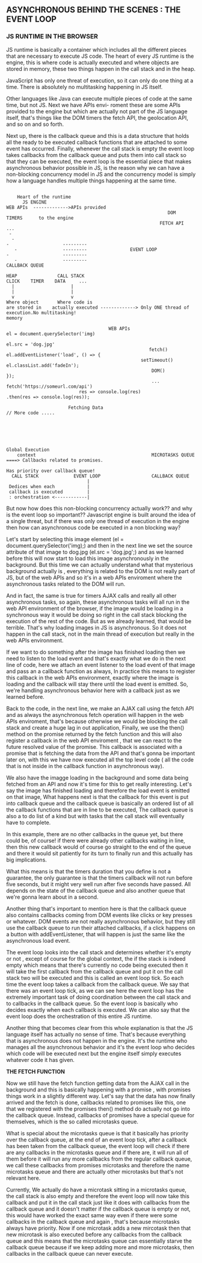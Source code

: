 ## **ASYNCHRONOUS BEHIND THE SCENES : THE EVENT LOOP**

### **JS RUNTIME IN THE BROWSER**

JS runtime is basically a container which includes all the different pieces that are necessary to execute JS code.
The heart of every JS runtime is the engine, this is where code is actually executed and where objects are stored in
memory, these two things happen in the call stack and in the heap.

JavaScript has only one threat of execution, so it can only do one thing at a time. There is absolutely no multitasking happening in JS itself.

Other languages like Java can execute multiple pieces of code at the same time, but not JS. Next we have APIs envi-
roment these are some APIs provided to the engine but which are actually not part of the JS language itself, that's
things like the DOM timers the fetch API, the geolocation API, and so on and so forth.

Next up, there is the callback queue and this is a data structure that holds all the ready to be executed callback
functions that are attached to some event has occurred. Finally, whenever the call stack is empty the event loop takes callbacks from the callback queue and puts them into call stack so that they can be executed, the event loop is the essential piece that makes asynchronous behavior possible in JS, is the reason why we can have a non-blocking concurrency model in JS and the concurrency model is simply how a language handles multiple things happening at the same time.

```

    Heart of the runtime
      JS ENGINE                                                           WEB APIs  ------------->APIs provided
                                                            DOM                       TIMERS      to the engine
                                                         FETCH API                      ...
 -
  -
-                    ---------
   -                 ---------                EVENT LOOP
-                    ---------
   -                 ---------                                            CALLBACK QUEUE

HEAP               CALL STACK                                       CLICK    TIMER    DATA     ...
  |                     |
  |                     |
  v                     v
Where object       Where code is
are stored in    actually executed -------------> Only ONE thread of execution.No multitasking!
memory
```

```
                                      WEB APIs                                el = document.querySelector('img)
                                                                              el.src = 'dog.jpg'
                                                     fetch()                  el.addEventListener('load', () => {
                                                  setTimeout()                   el.classList.add('fadeIn');
                                                      DOM()                    });
                                                      ...                      fetch('https://someurl.com/api')
                           res => console.log(res)                                .then(res => console.log(res));

                       Fetching Data                                                       // More code .....






Global Execution
    context                                           MICROTASKS QUEUE ====> Callbacks related to promises.
                                                                                Has priority over callback queue!
  CALL STACK             EVENT LOOP                   CALLBACK QUEUE
                              |
 Dedices when each            |
 callback is executed         |
 : orchestration <------------|
```

But now how does this non-blocking concurrency actually work?? and why is the event loop so important??
Javascript engine is built around the idea of a single threat, but if there was only one thread of execution in the engine then how can asynchronous code be executed in a non blocking way?

Let's start by selecting this image element (el = document.querySelector('img);) and then in the next line we set the source attribute of that image to dog.jpg (el.src = 'dog.jpg';) and as we learned before this will now start to
load this image asynchronously in the background. But this time we can actually understand what that mysterious background actually is , everything is related to the DOM is not really part of JS, but of the web APIs and so it's
in a web APIs enviroment where the asynchronous tasks related to the DOM will run.

And in fact, the same is true for timers AJAX calls and really all other asynchronous tasks, so again, these asynchronous tasks will all run in the web API environment of the browser, if the image would be loading in a synchronous way it would be doing so right in the call stack blocking the execution of the rest of the code. But
as we already learned, that would be terrible. That's why loading images in JS is asynchronous. So it does not happen in the call stack, not in the main thread of execution but really in the web APIs environment.

If we want to do something after the image has finished loading then we need to listen to the load event and that's
exactly what we do in the next line of code, here we attach an event listener to the load event of that image and pass an a callback function as always, In practice this means to register this callback in the web APIs environment,
exactly where the image is loading and the callback will stay there until the load event is emitted. So, we're handling asynchronous behavior here with a callback just as we learned before.

Back to the code, in the next line, we make an AJAX call using the fetch API and as always the asynchronous fetch operation will happen in the web APIs enviroment, that's because otherwise we would be blocking the call stack and create a huge lag in out application, Finally, we use the then() method on the promise returned by the fetch function and this will also register a callback in the web API enviroment , that we can react to the future resolved value of the promise. This callback is associated with a promise that is fetching the data from the API and that's gonna be important later on, with this we have now executed all the top level code ( all the code that is not inside in the callback function in asynchronous way).

We also have the imagge loading in the background and some data being fetched from an API and now it's time for this to get really interesting. Let's say the image has finished loading and therefore the load event is emitted on that image, What happens next is that the callback for this event is put into callback queue and the callback queue is basically an ordered list of all the callback functions that are in line to be executed, The callback queue is also a to do list of a kind but with tasks that the call stack will eventually have to complete.

In this example, there are no other callbacks in the queue yet, but there could be, of course! if there were already other callbacks waiting in line, then this new callback would of course go straight to the end of the queue and there it would sit patiently for its turn to finally run and this actually has big implications.

What this means is that the timers duration that you define is not a guarantee, the only guarantee is that the timers callback will not run before five seconds, but it might very well run after five seconds have passed. All depends on the state of the callback queue and also another queue that we're gonna learn about in a second.

Another thing that's important to mention here is that the callback queue also contains callbacks coming from DOM events like clicks or key presses or whatever. DOM events are not really asynchronous behavior, but they still use the callback queue to run their attached callbacks, if a click happens on a button with addEventListener, that will happen is just the same like the asynchronous load event.

The event loop looks into the call stack and determines whether it's empty or not , except of course for the global context, the if the stack is indeed empty which means that there's currently no code being executed then it will take the first callback from the callback queue and put it on the call stack two will be executed and this is called an event loop tick. So each time the event loop takes a callback from the callback queue. We say that there was an event loop tick, as we can see here the event loop has the extremely important task of doing coordination between the call stack and to callbacks in the callback queue. So the event loop is basically who decides exactly when each callback is executed. We can also say that the event loop does the orchestration of this entire JS runtime.

Another thing that becomes clear from this whole explanation is that the JS language itself has actually no sense of time. That's because everything that is asynchronous does not happen in the engine. It's the runtime who manages all the asynchronous behavior and it's the event loop who decides which code will be executed next but the engine itself simply executes whatever code it has given.

**THE FETCH FUNCTION**

Now we still have the fetch function getting data from the AJAX call in the background and this is basically happening with a promise , with promises things work in a slightly different way. Let's say that the data has now
finally arrived and the fetch is done, callbacks related to promises like this, one that we registered with the promises then() method do actually not go into the callback queue. Instead, callbacks of promises have a special queue for themselves, which is the so called microtasks queue.

What is special about the microtasks queue is that it basically has priority over the callback queue, at the end of an event loop tick, after a callback has been taken from the callback queue, the event loop will check if there are any callbacks in the microtasks queue and if there are, it will run all of them before it will run any more callbacks from the regular callback queue, we call these callbacks from promises microtasks and therefore the name
microtasks queue and there are actually other microtasks but that's not relevant here.

Currently, We actually do have a microtask sitting in a microtasks queue, the call stack is also empty and therefore the event loop will now take this callback and put it in the call stack just like it does with callbacks from the callback queue and it doesn't matter if the callback queue is empty or not, this would have worked the exact same way even if there were some callbacks in the callback queue and again , that's because microtasks always have priority. Now if one microtask adds a new mircotask then that new microtask is also executed before any callbacks from the callback queue and this means that the microtasks queue can essentially starve the callback queue because if we keep adding more and more microtasks, then callbacks in the callback queue can never execute.

